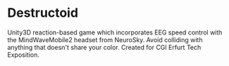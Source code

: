 # Destructoid
Unity3D reaction-based game which incorporates EEG speed control with the MindWaveMobile2 headset from NeuroSky. 
Avoid colliding with anything that doesn't share your color. Created for CGI Erfurt Tech Exposition.

